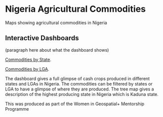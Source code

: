 # Nigeria Agricultural Commodities
Maps showing agricultural commodities in Nigeria 


## Interactive Dashboards 

(paragraph here about what the dashboard shows)

[Commodities by State](https://public.tableau.com/app/profile/deborah.ifeoluwa.sobanke/viz/SelectedCashCropsInNigeriabyLGA/Dashboard2?publish=yes). 


[Commodities by LGA](https://public.tableau.com/app/profile/deborah.ifeoluwa.sobanke/viz/SelectedCashCropsInNigeriabyLGA/Dashboard1?publish=yes).


The dashboard gives a full glimpse of cash crops produced in different states and LGAs in Nigeria.
The commodities can be filtered by states or LGA to have a glimpse of where they are produced.
The tree map gives a description of the highest producing state in Nigeria which is Kaduna state.

This was produced as part of the Women in Geospatial+ Mentorship Programme
